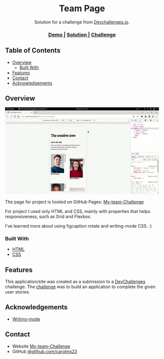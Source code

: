 <!-- Please update value in the {}  -->

<h1 align="center">Team Page</h1>

<div align="center">
   Solution for a challenge from  <a href="http://devchallenges.io" target="_blank">Devchallenges.io</a>.
</div>

<div align="center">
  <h3>
    <a href="https://github.com/carolms23/My-Team-Challenge">
      Demo
    </a>
    <span> | </span>
    <a href="https://carolms23.github.io/My-Team-Challenge/">
      Solution
    </a>
    <span> | </span>
    <a href="https://devchallenges.io/challenges/hhmesazsqgKXrTkYkt0U">
      Challenge
    </a>
  </h3>
</div>

<!-- TABLE OF CONTENTS -->

## Table of Contents

- [Overview](#overview)
  - [Built With](#built-with)
- [Features](#features)
- [Contact](#contact)
- [Acknowledgements](#acknowledgements)

<!-- OVERVIEW -->

## Overview

![screenshot](img/team.gif)

The page for project is hosted on GitHub Pages: [My-team-Challenge](https://carolms23.github.io/My-Team-Challenge/)

For project I used only HTML and CSS, mainly with properties that helps responsiveness, such as Grid and Flexbox.

I've learned more about using figcaption rotate and writing-mode CSS. :)


### Built With

<!-- This section should list any major frameworks that you built your project using. Here are a few examples.-->

- [HTML](https://developer.mozilla.org/en-US/docs/Web/HTML)
- [CSS](https://www.w3.org/Style/CSS/Overview.en.html)

## Features

This application/site was created as a submission to a [DevChallenges](https://devchallenges.io/challenges) challenge. The [challenge](https://devchallenges.io/challenges/hhmesazsqgKXrTkYkt0U) was to build an application to complete the given user stories.


## Acknowledgements

- [Writing-mode](https://developer.mozilla.org/en-US/docs/Web/CSS/writing-mode)

## Contact

- Website [My-team-Challenge](https://carolms23.github.io/My-Team-Challenge/)
- GitHub [@github.com/carolms23](https://github.com/carolms23/)

